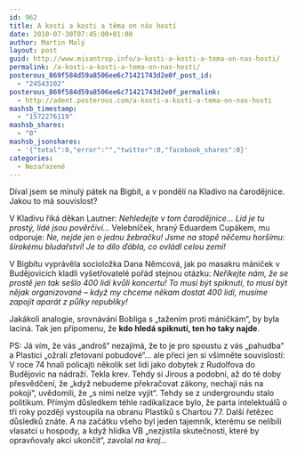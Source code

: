 ```yaml
---
id: 962
title: A kosti a kosti a těma on nás hostí
date: 2010-07-30T07:45:00+01:00
author: Martin Malý
layout: post
guid: http://www.misantrop.info/a-kosti-a-kosti-a-tema-on-nas-hosti/
permalink: /a-kosti-a-kosti-a-tema-on-nas-hosti/
posterous_869f584d59a8506ee6c71421743d2e0f_post_id:
  - "24543102"
posterous_869f584d59a8506ee6c71421743d2e0f_permalink:
  - http://adent.posterous.com/a-kosti-a-kosti-a-tema-on-nas-hosti
mashsb_timestamp:
  - "1572276119"
mashsb_shares:
  - "0"
mashsb_jsonshares:
  - '{"total":0,"error":"","twitter":0,"facebook_shares":0}'
categories:
  - Nezařazené
---
```

Díval jsem se minulý pátek na Bigbít, a v pondělí na Kladivo na čarodějnice. Jakou to má souvislost?

V Kladivu říká děkan Lautner: _Nehledejte v tom čarodějnice&#8230; Lid je tu prostý, lidé jsou pověrčiví&#8230;_ Velebníček, hraný Eduardem Cupákem, mu odporuje: _Ne, nejde jen o jednu žebračku! Jsme na stopě něčemu horšímu: širokému bludařství! Je to dílo ďábla, co ovládl celou zemi!_

V Bigbítu vyprávěla socioložka Dana Němcová, jak po masakru mániček v Budějovicích kladli vyšetřovatelé pořád stejnou otázku: _Neříkejte nám, že se prostě jen tak sešlo 400 lidí kvůli koncertu! To musí být spiknutí, to musí být nějak organizované &#8211; když my chceme někam dostat 400 lidí, musíme zapojit aparát z půlky republiky!_

Jakákoli analogie, srovnávání Bobliga s &#8222;tažením proti máničkám&#8220;, by byla laciná. Tak jen připomenu, že **kdo hledá spiknutí, ten ho taky najde**.



PS: Já vím, že vás &#8222;androš&#8220; nezajímá, že to je pro spoustu z vás &#8222;pahudba&#8220; a Plastici &#8222;ožrali zfetovaní pobudové&#8220;&#8230; ale přeci jen si všimněte souvislostí: V roce 74 hnali policajti několik set lidí jako dobytek z Rudolfova do Budějovic na nádraží. Tekla krev. Tehdy si Jirous a podobní, až do té doby přesvědčení, že &#8222;když nebudeme překračovat zákony, nechají nás na pokoji&#8220;, uvědomili, že &#8222;s nimi nelze vyjít&#8220;. Tehdy se z undergroundu stalo politikum. Přímým důsledkem téhle radikalizace bylo, že parta intelektuálů o tři roky později vystoupila na obranu Plastiků s Chartou 77. Další řetězec důsledků znáte. A na začátku všeho byl jeden tajemník, kterému se nelíbili vlasatci u hospody, a když hlídka VB &#8222;nezjistila skutečnosti, které by opravňovaly akci ukončit&#8220;, zavolal _na kraj&#8230;_

 